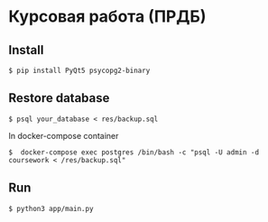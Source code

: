 # Курсовая работа (ПРДБ)


## Install
```
$ pip install PyQt5 psycopg2-binary
```

## Restore database
```
$ psql your_database < res/backup.sql
```
In docker-compose container
```
$  docker-compose exec postgres /bin/bash -c "psql -U admin -d coursework < /res/backup.sql"
```

## Run
```
$ python3 app/main.py
```
